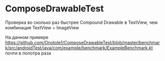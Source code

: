 # ComposeDrawableTest
Проверка во сколько раз быстрее Compound Drawable в TextView, чем комбинация TextView + ImageView

На данном примере https://github.com/Onotole1/ComposeDrawableTest/blob/master/benchmark/src/androidTest/java/com/example/benchmark/ExampleBenchmark.kt
почти в полотра раза
